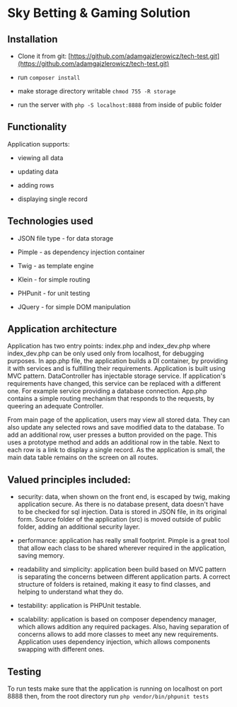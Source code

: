 # Sky Betting & Gaming Solution

## Installation

* Clone it from git: [https://github.com/adamgajzlerowicz/tech-test.git](https://github.com/adamgajzlerowicz/tech-test.git)

* run `composer install`

* make storage directory writable `chmod 755 -R storage`

* run the server with `php -S localhost:8888` from inside of public folder

## Functionality

Application supports: 

* viewing all data 

* updating data

* adding rows

* displaying single record

## Technologies used

* JSON file type - for data storage
 
* Pimple - as dependency injection container

* Twig - as template engine

* Klein - for simple routing

* PHPunit - for unit testing

* JQuery - for simple DOM manipulation

## Application architecture

Application has two entry points: index.php and index_dev.php where index_dev.php can be only used only from localhost, for debugging purposes. 
In app.php file, the application builds a DI container, by providing it with services and is fulfilling their requirements. 
Application is built using MVC pattern.
DataController has injectable storage service. If application's requirements have changed, this service can be replaced with a different one. For example service providing a database connection. 
App.php contains a simple routing mechanism that responds to the requests, by queering an adequate Controller.
 
From main page of the application, users may view all stored data. They can also update any selected rows and save modified data to the database. 
To add an additional row, user presses a button provided on the page. This uses a prototype method and adds an additional row in the table.
Next to each row is a link to display a single record. As the application is small, the main data table remains on the screen on all routes.

## Valued principles included: 

* security: data, when shown on the front end, is escaped by twig, making application secure. As there is no database present, data doesn't have to be checked for sql injection. Data is stored in JSON file, in its original form. Source folder of the application (src) is moved outside of public folder, adding an additional security layer. 

* performance: application has really small footprint. Pimple is a great tool that allow each class to be shared wherever required in the application, saving memory.

* readability and simplicity: application been build based on MVC pattern is separating the concerns between different application parts. A correct structure of folders is retained, making it easy to find classes, and helping to understand what they do.

* testability: application is PHPUnit testable.

* scalability: application is based on composer dependency manager, which allows addition any required packages. Also, having separation of concerns allows to add more classes to meet any new requirements. Application uses dependency injection, which allows components swapping with different ones.

## Testing

To run tests make sure that the application is running on localhost on port 8888 then, from the root directory run `php vendor/bin/phpunit tests`